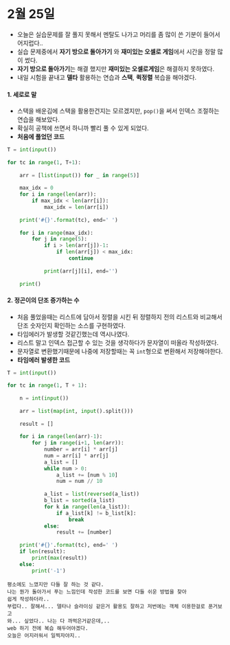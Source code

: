 # 2월 25일

- 오늘은 실습문제를 잘 풀지 못해서 멘탈도 나가고 머리를 좀 많이 쓴 기분이 들어서 어지럽다..
- 실습 문제중에서 **자기 방으로 돌아가기** 와 **재미있는 오셀로 게임**에서 시간을 정말 많이 썼다.
- **자기 방으로 돌아가기**는 해결 했지만 **재미있는 오셀로게임**은  해결하지 못하였다.
- 내일 시험을 끝내고 **델타** 활용하는 연습과 **스택**, **퀵정렬** 복습을 해야겠다.



#### 1. 세로로 말

- 스택을 배운김에 스택을 활용한건지는 모르겠지만, `pop()`을 써서 인덱스 조절하는 연습을 해보았다.
- 확실히 공책에 쓰면서 하니까 빨리 풀 수 있게 되었다.
-  **처음에 풀었던 코드**

```python
T = int(input())
 
for tc in range(1, T+1):
 
    arr = [list(input()) for _ in range(5)]
 
    max_idx = 0
    for i in range(len(arr)):
        if max_idx < len(arr[i]):
            max_idx = len(arr[i])
 
    print('#{}'.format(tc), end=' ')
 
    for i in range(max_idx):
        for j in range(5):
            if i > len(arr[j])-1:
                if len(arr[j]) < max_idx:
                    continue
 
            print(arr[j][i], end='')
 
    print()
```



#### 2. 정곤이의 단조 증가하는 수

- 처음 풀었을때는 리스트에 담아서 정렬을 시킨 뒤 정렬하지 전의 리스트와 비교해서 단조 숫자인지 확인하는 소스를 구현하였다.
- 타임에러가 발생할 것같긴했는데 역시나였다.
- 리스트 말고 인덱스 접근할 수 있는 것을 생각하다가 문자열이 떠올라 작성하였다.
- 문자열로 변환했기때문에 나중에 저장할때는 꼭 `int`형으로 변환해서 저장해야한다.
- **타임에러 발생한 코드**

```python
T = int(input())
 
for tc in range(1, T + 1):
 
    n = int(input())
 
    arr = list(map(int, input().split()))
 
    result = []
 
    for i in range(len(arr)-1):
        for j in range(i+1, len(arr)):
            number = arr[i] * arr[j]
            num = arr[i] * arr[j]
            a_list = []
            while num > 0:
                a_list += [num % 10]
                num = num // 10
 
            a_list = list(reversed(a_list))
            b_list = sorted(a_list)
            for k in range(len(a_list)):
                if a_list[k] != b_list[k]:
                    break
            else:
                result += [number]
 
    print('#{}'.format(tc), end=' ')
    if len(result):
        print(max(result))
    else:
        print('-1')
```



```
평소에도 느꼈지만 다들 잘 하는 것 같다.
나는 뭔가 돌아가서 푸는 느낌인데 작성한 코드를 보면 다들 쉬운 방법을 찾아
쉽게 작성하더라..
부럽다.. 잘해서... 델타나 슬라이싱 같은거 활용도 잘하고 저번에는 객체 이용한걸로 푼거보고
와... 싶었다.. 나는 다 까먹은거같은데,..
web 하기 전에 복습 해두어야겠다.
오늘은 어지러워서 일찍자야지..
```

